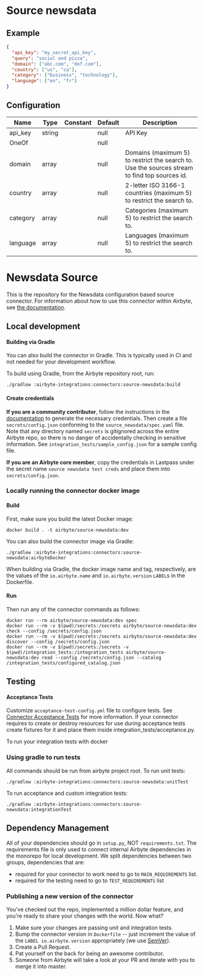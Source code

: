# Source newsdata

## Example
```json
{
  "api_key": "my_secret_api_key",
  "query": "social and pizza",
  "domain": ["abc.com", "def.com"],
  "country": ["us", "ca"],
  "category": ["business", "technology"],
  "language": ["en", "fr"]
}
```

## Configuration
| Name | Type | Constant | Default | Description |
| --- | --- | --- | --- | --- |
|api_key |string||null|API Key|
|OneOf |||null||
|domain |array||null|Domains (maximum 5) to restrict the search to. Use the sources stream to find top sources id.|
|country |array||null|2-letter ISO 3166-1 countries (maximum 5) to restrict the search to.|
|category |array||null|Categories (maximum 5) to restrict the search to.|
|language |array||null|Languages (maximum 5) to restrict the search to.|

# Newsdata Source

This is the repository for the Newsdata configuration based source connector.
For information about how to use this connector within Airbyte, see [the documentation](https://docs.airbyte.io/integrations/sources/newsdata).

## Local development

#### Building via Gradle
You can also build the connector in Gradle. This is typically used in CI and not needed for your development workflow.

To build using Gradle, from the Airbyte repository root, run:
```
./gradlew :airbyte-integrations:connectors:source-newsdata:build
```

#### Create credentials
**If you are a community contributor**, follow the instructions in the [documentation](https://docs.airbyte.io/integrations/sources/newsdata)
to generate the necessary credentials. Then create a file `secrets/config.json` conforming to the `source_newsdata/spec.yaml` file.
Note that any directory named `secrets` is gitignored across the entire Airbyte repo, so there is no danger of accidentally checking in sensitive information.
See `integration_tests/sample_config.json` for a sample config file.

**If you are an Airbyte core member**, copy the credentials in Lastpass under the secret name `source newsdata test creds`
and place them into `secrets/config.json`.

### Locally running the connector docker image

#### Build
First, make sure you build the latest Docker image:
```
docker build . -t airbyte/source-newsdata:dev
```

You can also build the connector image via Gradle:
```
./gradlew :airbyte-integrations:connectors:source-newsdata:airbyteDocker
```
When building via Gradle, the docker image name and tag, respectively, are the values of the `io.airbyte.name` and `io.airbyte.version` `LABEL`s in
the Dockerfile.

#### Run
Then run any of the connector commands as follows:
```
docker run --rm airbyte/source-newsdata:dev spec
docker run --rm -v $(pwd)/secrets:/secrets airbyte/source-newsdata:dev check --config /secrets/config.json
docker run --rm -v $(pwd)/secrets:/secrets airbyte/source-newsdata:dev discover --config /secrets/config.json
docker run --rm -v $(pwd)/secrets:/secrets -v $(pwd)/integration_tests:/integration_tests airbyte/source-newsdata:dev read --config /secrets/config.json --catalog /integration_tests/configured_catalog.json
```
## Testing

#### Acceptance Tests
Customize `acceptance-test-config.yml` file to configure tests. See [Connector Acceptance Tests](https://docs.airbyte.io/connector-development/testing-connectors/connector-acceptance-tests-reference) for more information.
If your connector requires to create or destroy resources for use during acceptance tests create fixtures for it and place them inside integration_tests/acceptance.py.

To run your integration tests with docker

### Using gradle to run tests
All commands should be run from airbyte project root.
To run unit tests:
```
./gradlew :airbyte-integrations:connectors:source-newsdata:unitTest
```
To run acceptance and custom integration tests:
```
./gradlew :airbyte-integrations:connectors:source-newsdata:integrationTest
```

## Dependency Management
All of your dependencies should go in `setup.py`, NOT `requirements.txt`. The requirements file is only used to connect internal Airbyte dependencies in the monorepo for local development.
We split dependencies between two groups, dependencies that are:
* required for your connector to work need to go to `MAIN_REQUIREMENTS` list.
* required for the testing need to go to `TEST_REQUIREMENTS` list

### Publishing a new version of the connector
You've checked out the repo, implemented a million dollar feature, and you're ready to share your changes with the world. Now what?
1. Make sure your changes are passing unit and integration tests.
1. Bump the connector version in `Dockerfile` -- just increment the value of the `LABEL io.airbyte.version` appropriately (we use [SemVer](https://semver.org/)).
1. Create a Pull Request.
1. Pat yourself on the back for being an awesome contributor.
1. Someone from Airbyte will take a look at your PR and iterate with you to merge it into master.
